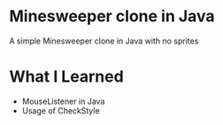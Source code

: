 # Minesweeper clone in Java

A simple Minesweeper clone in Java with no sprites

# What I Learned

* MouseListener in Java
* Usage of CheckStyle